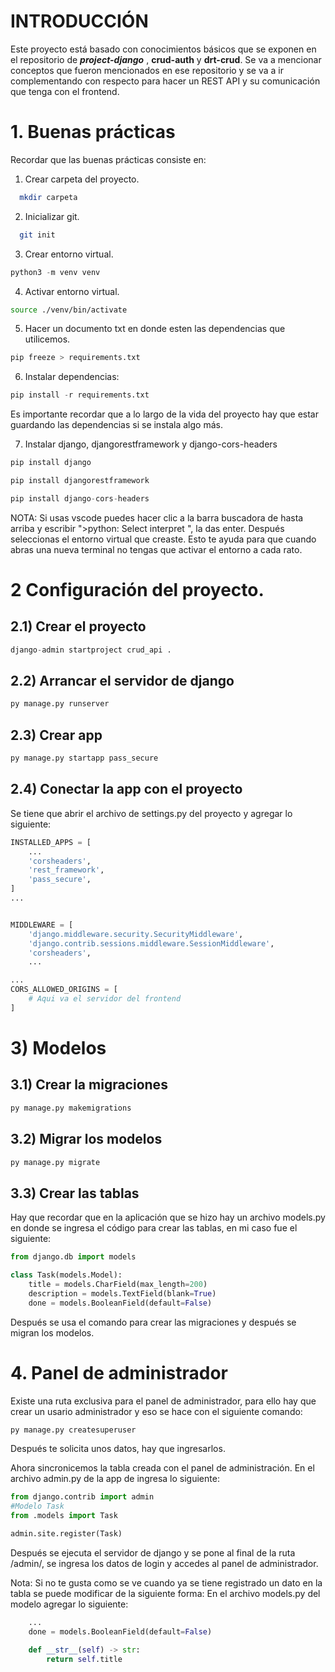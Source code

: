 # INTRODUCCIÓN
Este proyecto está basado con conocimientos básicos que se exponen en el repositorio de _**project-django**_ , **crud-auth** y **drt-crud**.
Se va a mencionar conceptos que fueron mencionados en ese repositorio y se va a ir complementando con respecto para hacer un REST API y su comunicación que tenga con el frontend.

# 1. Buenas prácticas
Recordar que las buenas prácticas consiste en:
1. Crear carpeta del proyecto.
```bash
  mkdir carpeta
```
2. Inicializar git.
```bash
  git init
```

3. Crear entorno virtual.
```python
python3 -m venv venv
```

4. Activar entorno virtual.
```bash
source ./venv/bin/activate
```
5. Hacer un documento txt en donde esten las dependencias que utilicemos.
```python
pip freeze > requirements.txt
```

6. Instalar dependencias:
```python
pip install -r requirements.txt
```
Es importante recordar que a lo largo de la vida del proyecto hay que estar guardando las dependencias si se instala algo más.

7. Instalar django, djangorestframework y django-cors-headers
```python
pip install django
```

```python
pip install djangorestframework
```

```python
pip install django-cors-headers
```

NOTA: Si usas vscode puedes hacer clic a la barra buscadora de hasta arriba y escribir ">python: Select interpret ", la das enter. Después seleccionas el entorno virtual que creaste.
Esto te ayuda para que cuando abras una nueva terminal no tengas que activar el entorno a cada rato.

# 2 Configuración del proyecto.
## 2.1) Crear el proyecto
```python
django-admin startproject crud_api .
```
## 2.2) Arrancar el servidor de django
```python
py manage.py runserver
```

## 2.3) Crear app
```python
py manage.py startapp pass_secure
```
## 2.4) Conectar la app con el proyecto
Se tiene que abrir el archivo de settings.py del proyecto y agregar lo siguiente:
```python
INSTALLED_APPS = [
    ...
    'corsheaders',
    'rest_framework',
    'pass_secure',
]
...


MIDDLEWARE = [
    'django.middleware.security.SecurityMiddleware',
    'django.contrib.sessions.middleware.SessionMiddleware',
    'corsheaders',
    ...

...
CORS_ALLOWED_ORIGINS = [
    # Aqui va el servidor del frontend
]
```

# 3) Modelos
## 3.1) Crear la migraciones
```python
py manage.py makemigrations
```
## 3.2) Migrar los modelos
```python
py manage.py migrate
```

## 3.3) Crear las tablas
Hay que recordar que en la aplicación que se hizo hay un archivo models.py en donde se ingresa el código para crear las tablas, en mi caso fue el siguiente:
```python
from django.db import models

class Task(models.Model):
    title = models.CharField(max_length=200)
    description = models.TextField(blank=True)
    done = models.BooleanField(default=False)

```
Después se usa el comando para crear las migraciones y después se migran los modelos.

# 4. Panel de administrador
Existe una ruta exclusiva para el panel de administrador, para ello hay que crear un usario administrador y eso se hace con el siguiente comando:
```python
py manage.py createsuperuser
```
Después te solicita unos datos, hay que ingresarlos.

Ahora sincronicemos la tabla creada con el panel de administración.
En el archivo admin.py de la app de ingresa lo siguiente:
```python
from django.contrib import admin
#Modelo Task
from .models import Task

admin.site.register(Task)
```

Después se ejecuta el servidor de django y se pone al final de la ruta /admin/, se ingresa los datos de login y accedes al panel de administrador.

Nota: Si no te gusta como se ve cuando ya se tiene registrado un dato en la tabla se puede modificar de la siguiente forma:
En el archivo models.py del modelo agregar lo siguiente:
```python
    ...
    done = models.BooleanField(default=False)

    def __str__(self) -> str:        
        return self.title
```
